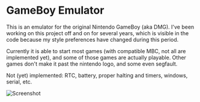# GameBoy Emulator
This is an emulator for the original Nintendo GameBoy (aka DMG).
I've been working on this project off and on for several years, which is visible in the code because my style preferences have changed during this period.

Currently it is able to start most games (with compatible MBC, not all are implemented yet), and some of those games are actually playable.
Other games don't make it past the nintendo logo, and some even segfault.

Not (yet) implemented: RTC, battery, proper halting and timers, windows, serial, etc.

![Screenshot](https://bitbucket.org/ThomasRinsma/gameboy-emulator/raw/master/screenshots/screenshot_games.png)
